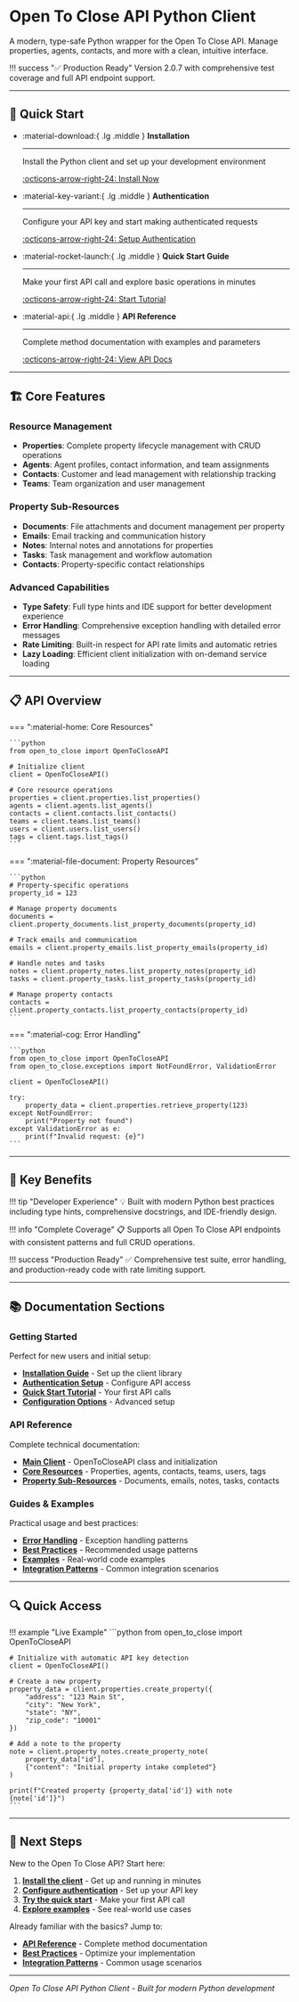 # Open To Close API Python Client

A modern, type-safe Python wrapper for the Open To Close API. Manage properties, agents, contacts, and more with a clean, intuitive interface.

!!! success "✅ Production Ready"
    Version 2.0.7 with comprehensive test coverage and full API endpoint support.

---

## 🚀 Quick Start

<div class="grid cards" markdown>

-   :material-download:{ .lg .middle } **Installation**

    ---

    Install the Python client and set up your development environment

    [:octicons-arrow-right-24: Install Now](getting-started/installation.md)

-   :material-key-variant:{ .lg .middle } **Authentication**

    ---

    Configure your API key and start making authenticated requests

    [:octicons-arrow-right-24: Setup Authentication](getting-started/authentication.md)

-   :material-rocket-launch:{ .lg .middle } **Quick Start Guide**

    ---

    Make your first API call and explore basic operations in minutes

    [:octicons-arrow-right-24: Start Tutorial](getting-started/quickstart.md)

-   :material-api:{ .lg .middle } **API Reference**

    ---

    Complete method documentation with examples and parameters

    [:octicons-arrow-right-24: View API Docs](api/index.md)

</div>

---

## 🏗️ Core Features

### **Resource Management**
- **Properties**: Complete property lifecycle management with CRUD operations
- **Agents**: Agent profiles, contact information, and team assignments  
- **Contacts**: Customer and lead management with relationship tracking
- **Teams**: Team organization and user management

### **Property Sub-Resources**
- **Documents**: File attachments and document management per property
- **Emails**: Email tracking and communication history
- **Notes**: Internal notes and annotations for properties
- **Tasks**: Task management and workflow automation
- **Contacts**: Property-specific contact relationships

### **Advanced Capabilities**
- **Type Safety**: Full type hints and IDE support for better development experience
- **Error Handling**: Comprehensive exception handling with detailed error messages
- **Rate Limiting**: Built-in respect for API rate limits and automatic retries
- **Lazy Loading**: Efficient client initialization with on-demand service loading

---

## 📋 API Overview

=== ":material-home: Core Resources"

    ```python
    from open_to_close import OpenToCloseAPI
    
    # Initialize client
    client = OpenToCloseAPI()
    
    # Core resource operations
    properties = client.properties.list_properties()
    agents = client.agents.list_agents()
    contacts = client.contacts.list_contacts()
    teams = client.teams.list_teams()
    users = client.users.list_users()
    tags = client.tags.list_tags()
    ```

=== ":material-file-document: Property Resources"

    ```python
    # Property-specific operations
    property_id = 123
    
    # Manage property documents
    documents = client.property_documents.list_property_documents(property_id)
    
    # Track emails and communication
    emails = client.property_emails.list_property_emails(property_id)
    
    # Handle notes and tasks
    notes = client.property_notes.list_property_notes(property_id)
    tasks = client.property_tasks.list_property_tasks(property_id)
    
    # Manage property contacts
    contacts = client.property_contacts.list_property_contacts(property_id)
    ```

=== ":material-cog: Error Handling"

    ```python
    from open_to_close import OpenToCloseAPI
    from open_to_close.exceptions import NotFoundError, ValidationError
    
    client = OpenToCloseAPI()
    
    try:
        property_data = client.properties.retrieve_property(123)
    except NotFoundError:
        print("Property not found")
    except ValidationError as e:
        print(f"Invalid request: {e}")
    ```

---

## 🎯 Key Benefits

!!! tip "Developer Experience"
    💡 Built with modern Python best practices including type hints, comprehensive docstrings, and IDE-friendly design.

!!! info "Complete Coverage"
    📋 Supports all Open To Close API endpoints with consistent patterns and full CRUD operations.

!!! success "Production Ready"
    ✅ Comprehensive test suite, error handling, and production-ready code with rate limiting support.

---

## 📚 Documentation Sections

### **Getting Started**
Perfect for new users and initial setup:

- **[Installation Guide](getting-started/installation.md)** - Set up the client library
- **[Authentication Setup](getting-started/authentication.md)** - Configure API access
- **[Quick Start Tutorial](getting-started/quickstart.md)** - Your first API calls
- **[Configuration Options](getting-started/configuration.md)** - Advanced setup

### **API Reference**
Complete technical documentation:

- **[Main Client](api/client.md)** - OpenToCloseAPI class and initialization
- **[Core Resources](api/index.md)** - Properties, agents, contacts, teams, users, tags
- **[Property Sub-Resources](api/property-contacts.md)** - Documents, emails, notes, tasks, contacts

### **Guides & Examples**
Practical usage and best practices:

- **[Error Handling](guides/error-handling.md)** - Exception handling patterns
- **[Best Practices](guides/best-practices.md)** - Recommended usage patterns
- **[Examples](guides/examples.md)** - Real-world code examples
- **[Integration Patterns](guides/integration-patterns.md)** - Common integration scenarios

---

## 🔍 Quick Access

!!! example "Live Example"
    ```python
    from open_to_close import OpenToCloseAPI
    
    # Initialize with automatic API key detection
    client = OpenToCloseAPI()
    
    # Create a new property
    property_data = client.properties.create_property({
        "address": "123 Main St",
        "city": "New York",
        "state": "NY",
        "zip_code": "10001"
    })
    
    # Add a note to the property
    note = client.property_notes.create_property_note(
        property_data["id"],
        {"content": "Initial property intake completed"}
    )
    
    print(f"Created property {property_data['id']} with note {note['id']}")
    ```

---

## 🚀 Next Steps

New to the Open To Close API? Start here:

1. **[Install the client](getting-started/installation.md)** - Get up and running in minutes
2. **[Configure authentication](getting-started/authentication.md)** - Set up your API key
3. **[Try the quick start](getting-started/quickstart.md)** - Make your first API call
4. **[Explore examples](guides/examples.md)** - See real-world use cases

Already familiar with the basics? Jump to:

- **[API Reference](api/index.md)** - Complete method documentation
- **[Best Practices](guides/best-practices.md)** - Optimize your implementation
- **[Integration Patterns](guides/integration-patterns.md)** - Common usage scenarios

---

*Open To Close API Python Client - Built for modern Python development* 